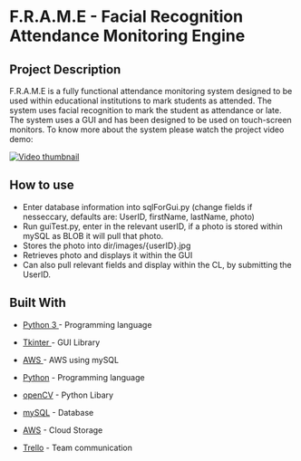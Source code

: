 # F.R.A.M.E - Facial Recognition Attendance Monitoring Engine
## Project Description
F.R.A.M.E is a fully functional attendance monitoring system designed to be used within educational institutions to mark students as attended. The system uses facial recognition to mark the student as attendance or late. The system uses a GUI and has been designed to be used on touch-screen monitors. To know more about the system please watch the project video demo:

[![Video thumbnail](https://img.youtube.com/vi/RBPeUJZwJ54/0.jpg)](https://youtu.be/RBPeUJZwJ54)

## How to use

* Enter database information into sqlForGui.py (change fields if nesseccary, defaults are: UserID, firstName, lastName, photo)
* Run guiTest.py, enter in the relevant userID, if a photo is stored within mySQL as BLOB it will pull that photo.
* Stores the photo into dir/images/{userID}.jpg
* Retrieves photo and displays it within the GUI
* Can also pull relevant fields and display within the CL, by submitting the UserID.

## Built With

* [Python 3 ](https://docs.python.org/3/) - Programming language
* [Tkinter ](https://docs.python.org/3/library/tkinter.html) - GUI Library
* [AWS ](https://aws.amazon.com/) - AWS using mySQL 


* [Python](https://www.python.org/) - Programming language
* [openCV](https://opencv.org/) - Python Libary
* [mySQL](https://www.mysql.com/) - Database
* [AWS](https://aws.amazon.com/) - Cloud Storage
* [Trello](http://trello.com/) - Team communication
